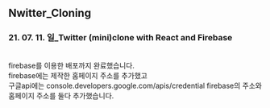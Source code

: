 ## Nwitter_Cloning

### 21. 07. 11. 일\_Twitter (mini)clone with React and Firebase
<br>
firebase를 이용한 배포까지 완료했습니다.<br>    
firebase에는 제작한 홈페이지 주소를 추가했고<br>    
구글api에는 console.developers.google.com/apis/credential  firebase의 주소와 홈페이지 주소를 둘다 추가했습니다.
